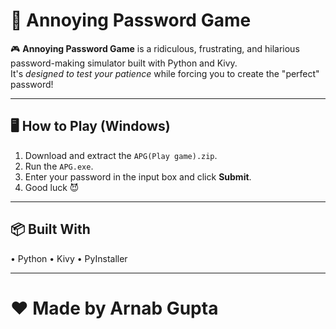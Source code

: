 # 🔐 Annoying Password Game

🎮 **Annoying Password Game** is a ridiculous, frustrating, and hilarious password-making simulator built with Python and Kivy.  
It's *designed to test your patience* while forcing you to create the "perfect" password!

---

## 🖥️ How to Play (Windows)

1. Download and extract the `APG(Play game).zip`.
2. Run the `APG.exe`.
3. Enter your password in the input box and click **Submit**.
4. Good luck 😈

---

## 📦 Built With

• Python
• Kivy
• PyInstaller

---

# ❤️ Made by Arnab Gupta

